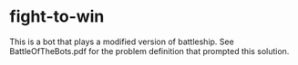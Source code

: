 # fight-to-win

This is a bot that plays a modified version of battleship. See BattleOfTheBots.pdf for the problem definition that prompted this solution.
